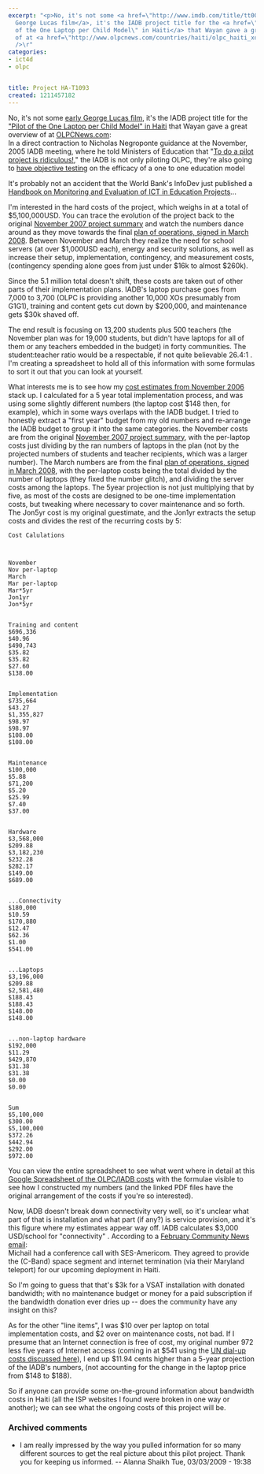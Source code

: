 ```yaml
---
excerpt: "<p>No, it's not some <a href=\"http://www.imdb.com/title/tt0066434/\">early
  George Lucas film</a>, it's the IADB project title for the <a href=\"http://www.iadb.org/projects/project.cfm?language=English&project=HA-T1093\">\"Pilot
  of the One Laptop per Child Model\" in Haiti</a> that Wayan gave a great overview
  of at <a href=\"http://www.olpcnews.com/countries/haiti/olpc_haiti_xo_laptop_abject_poverty.html\">OLPCNews.com</a>:<br
  />\r"
categories:
- ict4d
- olpc


title: Project HA-T1093
created: 1211457182
---
```

<p>No, it's not some <a href="http://www.imdb.com/title/tt0066434/">early George Lucas film</a>, it's the IADB project title for the <a href="http://www.iadb.org/projects/project.cfm?language=English&project=HA-T1093">"Pilot of the One Laptop per Child Model" in Haiti</a> that Wayan gave a great overview of at <a href="http://www.olpcnews.com/countries/haiti/olpc_haiti_xo_laptop_abject_poverty.html">OLPCNews.com</a>:<br />
In a direct contraction to Nicholas Negroponte guidance at the November, 2005 IADB meeting, where he told Ministers of Education that "<a href="http://www.olpcnews.com/implementation/plan/implementation_miracle.html">To do a pilot project is ridiculous!</a>," the IADB is not only piloting OLPC, they're also going to <a href="http://www.iadb.org/NEWS/articledetail.cfm?Language=En&parid=2&artType=PR&artid=4413">have objective testing</a> on the efficacy of a one to one education model</p>

<p>It's probably not an accident that the World Bank's InfoDev just published a <a href="http://www.comminit.com/en/node/270156" title="Visit Handbook on Monitoring and Evaluation of ICT in Education Projects  The Communication Initiative Network">Handbook on Monitoring and Evaluation of ICT in Education Projects</a>...</p>

<p>I'm interested in the hard costs of the project, which weighs in at a total of $5,100,000USD.  You can trace the evolution of the project back to the original <a href="http://idbdocs.iadb.org/wsdocs/getdocument.aspx?docnum=1223629">November 2007 project summary</a> and watch the numbers dance around as they move towards the final <a href="http://www.iadb.org/IDBDocs.cfm?docnum=1364380">plan of operations, signed in March 2008</a>.  Between November and March they realize the need for school servers (at over $1,000USD each), energy and security solutions, as well as increase their setup, implementation, contingency, and measurement costs, (contingency spending alone goes from just under $16k to almost $260k).</p>

<p>Since the 5.1 million total doesn't shift, these costs are taken out of other parts of their implementation plans.  IADB's laptop purchase goes from 7,000 to 3,700 (OLPC is providing another 10,000 XOs presumably from G1G1), training and content gets cut down by $200,000, and maintenance gets $30k shaved off.  </p>

<p>The end result is focusing on 13,200 students plus 500 teachers (the November plan was for 19,000 students, but didn't have laptops for all of them or any teachers embedded in the budget) in forty communities.  The student:teacher ratio would be a respectable, if not quite believable 26.4:1 .  I'm creating a spreadsheet to hold all of this information with some formulas to sort it out that you can look at yourself.</p>

<p>What interests me is to see how my <a href="http://www.olpcnews.com/sales_talk/price/the_real_cost_of_the.html">cost estimates from November 2006</a> stack up.  I calculated for a 5 year total implementation process, and was using some slightly different numbers (the laptop cost $148 then, for example), which in some ways overlaps with the IADB budget.  I tried to honestly extract a "first year" budget from my old numbers and re-arrange the IADB budget to group it into the same categories.  the November costs are from the original <a href="http://idbdocs.iadb.org/wsdocs/getdocument.aspx?docnum=1223629">November 2007 project summary</a>, with the per-laptop costs just dividing by the ran numbers of laptops in the plan (not by the projected numbers of students and teacher recipients, which was a larger number).  The March numbers are from the final <a href="http://www.iadb.org/IDBDocs.cfm?docnum=1364380">plan of operations, signed in March 2008</a>, with the per-laptop costs being the total divided by the number of laptops (they fixed the number glitch), and dividing the server costs among the laptops.  The 5year projection is not just multiplying that by five, as most of the costs are designed to be one-time implementation costs, but tweaking where necessary to cover maintenance and so forth.  The Jon5yr cost is my original guestimate, and the Jon1yr extracts the setup costs and divides the rest of the recurring costs by 5:</p>



    Cost Calulations



    November
    Nov per-laptop
    March
    Mar per-laptop
    Mar*5yr
    Jon1yr
    Jon*5yr


    Training and content
    $696,336
    $40.96
    $490,743
    $35.82
    $35.82
    $27.60
    $138.00


    Implementation
    $735,664
    $43.27
    $1,355,827
    $98.97
    $98.97
    $108.00
    $108.00


    Maintenance
    $100,000
    $5.88
    $71,200
    $5.20
    $25.99
    $7.40
    $37.00


    Hardware
    $3,568,000
    $209.88
    $3,182,230
    $232.28
    $282.17
    $149.00
    $689.00


    ...Connectivity
    $180,000
    $10.59
    $170,880
    $12.47
    $62.36
    $1.00
    $541.00


    ...Laptops
    $3,196,000
    $209.88
    $2,581,480
    $188.43
    $188.43
    $148.00
    $148.00


    ...non-laptop hardware
    $192,000
    $11.29
    $429,870
    $31.38
    $31.38
    $0.00
    $0.00


    Sum
    $5,100,000
    $300.00
    $5,100,000
    $372.26
    $442.94
    $292.00
    $972.00



<p>You can view the entire spreadsheet to see what went where in detail at this <a href="http://spreadsheets.google.com/ccc?key=pkOBC9xsVORB7p4HGKVCaYQ">Google Spreadsheet of the OLPC/IADB costs</a> with the formulae visible to see how I constructed my numbers  (and the linked PDF files have the original arrangement of the costs if you're so interested).
</p>

<p>Now, IADB doesn't break down connectivity very well, so it's unclear what part of that is installation and what part (if any?) is service provision, and it's this figure where my estimates appear way off.  IADB calculates $3,000 USD/school for "connectivity" .  According to a <a href="http://lists.laptop.org/pipermail/community-news/2008-February/000098.html">February Community News email</a>:<br />
Michail had a conference call with SES-Americom. They agreed to provide the (C-Band) space segment and internet termination (via their Maryland teleport) for our upcoming deployment in Haiti.</p>

<p>So I'm going to guess that that's $3k for a VSAT installation with donated bandwidth; with no maintenance budget or money for a paid subscription if the bandwidth donation ever dries up -- does the community have any insight on this? </p>

<p>As for the other "line items", I was $10 over per laptop on total implementation costs, and $2 over on maintenance costs, not bad.  If I presume that an Internet connection is free of cost, my original number 972 less five years of Internet access (coming in at $541 using the <a href="http://www.olpcnews.com/sales_talk/price/the_real_cost_of_the.html">UN dial-up costs discussed here</a>), I end up $11.94 cents higher than a 5-year projection of the IADB's numbers, (not accounting for the change in the laptop price from $148 to $188).</p>

<p>So if anyone can provide some on-the-ground information about bandwidth costs in Haiti (all the ISP websites I found were broken in one way or another); we can see what the ongoing costs of this project will be.  </p>

### Archived comments

* I am really impressed by the way you pulled information for so many different sources to get the real picture about this pilot project. Thank you for keeping us informed. -- Alanna Shaikh Tue, 03/03/2009 - 19:38
